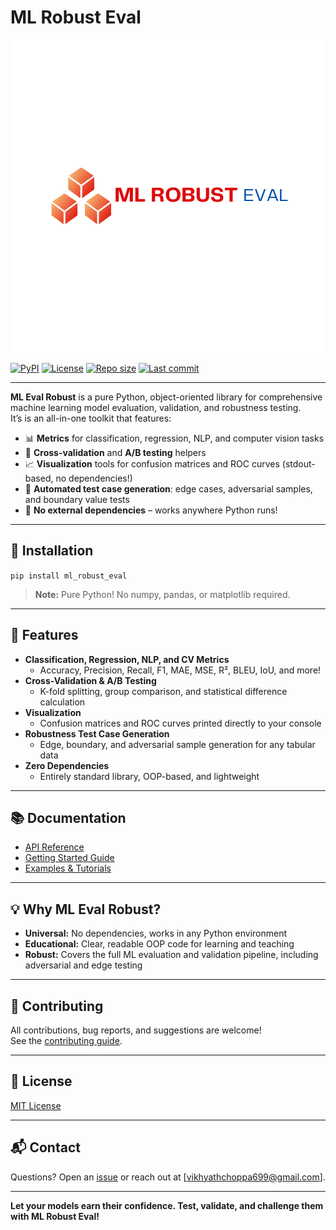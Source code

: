 # ML Robust Eval

![ml-eval-robust-logo](./assets/ML%20Eval.png)

[![PyPI](https://img.shields.io/pypi/v/ml-eval-robust?color=blue&logo=PyPI)]()
[![License](https://img.shields.io/pypi/l/ml-eval-robust)](https://github.com/VikhyatChoppa18/ml_robust_eval/blob/main/LICENSE)
[![Repo size](https://img.shields.io/github/repo-size/yourusername/ml-eval-robust)](https://github.com/VikhyatChoppa18/ml_robust_eval)
[![Last commit](https://img.shields.io/github/last-commit/yourusername/ml-eval-robust?logo=git)](https://github.com/VikhyatChoppa18/ml_robust_eval/commits/main)

---

**ML Eval Robust** is a pure Python, object-oriented library for comprehensive machine learning model evaluation, validation, and robustness testing.  
It’s is an all-in-one toolkit that features:

- 📊 **Metrics** for classification, regression, NLP, and computer vision tasks  
- 🔁 **Cross-validation** and **A/B testing** helpers  
- 📈 **Visualization** tools for confusion matrices and ROC curves (stdout-based, no dependencies!)  
- 🦾 **Automated test case generation**: edge cases, adversarial samples, and boundary value tests  
- 🧩 **No external dependencies** – works anywhere Python runs!

---

## 🚀 Installation
<code>pip install ml_robust_eval</code>

> **Note:** Pure Python! No numpy, pandas, or matplotlib required.
---

## 🧠 Features

- **Classification, Regression, NLP, and CV Metrics**  
  - Accuracy, Precision, Recall, F1, MAE, MSE, R², BLEU, IoU, and more!
- **Cross-Validation & A/B Testing**
  - K-fold splitting, group comparison, and statistical difference calculation
- **Visualization**
  - Confusion matrices and ROC curves printed directly to your console
- **Robustness Test Case Generation**
  - Edge, boundary, and adversarial sample generation for any tabular data
- **Zero Dependencies**
  - Entirely standard library, OOP-based, and lightweight

---

## 📚 Documentation

- [API Reference](https://github.com/yourusername/ml-eval-robust/wiki)
- [Getting Started Guide](https://github.com/yourusername/ml-eval-robust/blob/main/docs/GettingStarted.md)
- [Examples & Tutorials](https://github.com/yourusername/ml-eval-robust/blob/main/examples)

---

## 💡 Why ML Eval Robust?

- **Universal:** No dependencies, works in any Python environment
- **Educational:** Clear, readable OOP code for learning and teaching
- **Robust:** Covers the full ML evaluation and validation pipeline, including adversarial and edge testing

---

## 🤝 Contributing

All contributions, bug reports, and suggestions are welcome!  
See the [contributing guide](https://github.com/VikhyatChoppa18/ml_robust_eval/blob/main/blob/contributing.md).

---

## 📜 License

[MIT License](https://github.com/VikhyatChoppa18/ml_robust_eval/blob/main/LICENSE)

---

## 📬 Contact

Questions? Open an [issue](https://github.com/VikhyatChoppa18/ml_robust_eval/issues) or reach out at [vikhyathchoppa699@gmail.com].

---

**Let your models earn their confidence. Test, validate, and challenge them with ML Robust Eval!**
